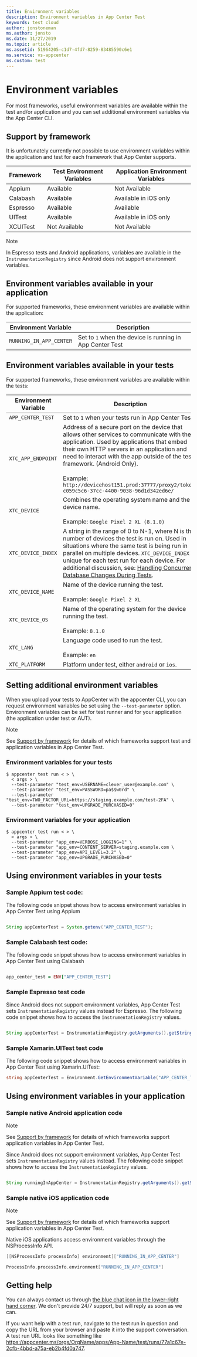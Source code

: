 ```yaml
---
title: Environment variables
description: Environment variables in App Center Test
keywords: test cloud
author: jonstoneman
ms.author: jonsto
ms.date: 11/27/2019
ms.topic: article
ms.assetid: 51964205-c1d7-4fd7-8259-83485590c6e1
ms.service: vs-appcenter
ms.custom: test
---
```


# Environment variables

For most frameworks, useful environment variables are available within the test and/or application and you can set additional environment variables via the App Center CLI.

## Support by framework

It is unfortunately currently not possible to use environment variables within the application and test for each framework that App Center supports.

| Framework | Test Environment Variables | Application Environment Variables |
| --------- | ---------------------------| ----------------------------------|
| Appium | Available | Not Available |
| Calabash | Available | Available in iOS only |
| Espresso | Available | Available |
| UITest | Available | Available in iOS only |
| XCUITest | Not Available | Not Available |

> [!NOTE]
> In Espresso tests and Android applications, variables are available in the `InstrumentationRegistry` since Android does not support environment variables.

## Environment variables available in your application

For supported frameworks, these environment variables are available within the application:

| Environment Variable    | Description |
| ----------------------- | ----------- |
| `RUNNING_IN_APP_CENTER` | Set to `1` when the device is running in App Center Test

## Environment variables available in your tests

For supported frameworks, these environment variables are available within the tests:

| Environment Variable | Description |
| -------------------- | ----------- |
| `APP_CENTER_TEST`    | Set to `1` when your tests run in App Center Test. |
| `XTC_APP_ENDPOINT`   | Address of a secure port on the device that allows other services to communicate with the application. Used by applications that embed their own HTTP servers in an application and need to interact with the app outside of the test framework. (Android Only).<br><br>Example: `http://devicehost151.prod:37777/proxy2/token-c059c5c6-37cc-4400-9038-96d1d342ed6e/` |
| `XTC_DEVICE`         | Combines the operating system name and the device name.<br><br>Example: `Google Pixel 2 XL (8.1.0)` |
| `XTC_DEVICE_INDEX`   | A string in the range of 0 to N-1, where N is the number of devices the test is run on. Used in situations where the same test is being run in parallel on multiple devices. `XTC_DEVICE_INDEX` is unique for each test run for each device. For additional discussion, see:  [Handling Concurrent Database Changes During Tests](https://intercom.help/appcenter/test/handling-concurrent-database-changes-during-tests). |
| `XTC_DEVICE_NAME`    | Name of the device running the test.<br><br>Example: `Google Pixel 2 XL` |
| `XTC_DEVICE_OS`      | Name of the operating system for the device running the test.<br><br>Example: `8.1.0` |
| `XTC_LANG`           | Language code used to run the test.<br><br>Example: `en` |
| `XTC_PLATFORM`       | Platform under test, either `android` or `ios`. |

## Setting additional environment variables

When you upload your tests to AppCenter with the appcenter CLI, you can request environment variables be set using the `--test-parameter` option. Environment variables can be set for test runner and for your application (the application under test or AUT).

> [!NOTE]
> See [Support by framework](#support-by-framework) for details of which frameworks support test and application variables in App Center Test.

### Environment variables for your tests

```shell
$ appcenter test run < > \
  < args > \
  --test-parameter "test_env=USERNAME=clever_user@example.com" \
  --test-parameter "test_env=PASSWORD=pa$$w0rd" \
  --test-parameter "test_env=TWO_FACTOR_URL=https://staging.example.com/test-2FA" \
  --test-parameter "test_env=UPGRADE_PURCHASED=0"
```

### Environment variables for your application

```shell
$ appcenter test run < > \
  < args > \
  --test-parameter "app_env=VERBOSE_LOGGING=1" \
  --test-parameter "app_env=CONTENT_SERVER=staging.example.com \
  --test-parameter "app_env=API_LEVEL=3.2" \
  --test-parameter "app_env=UPGRADE_PURCHASED=0"
```

## Using environment variables in your tests

### Sample Appium test code:

The following code snippet shows how to access environment variables in App Center Test using Appium

```java

String appCenterTest = System.getenv("APP_CENTER_TEST");
```

### Sample Calabash test code:

The following code snippet shows how to access environment variables in App Center Test using Calabash

```ruby

app_center_test = ENV["APP_CENTER_TEST"]

```

### Sample Espresso test code

Since Android does not support environment variables, App Center Test sets `InstrumentationRegistry` values instead for Espresso. The following code snippet shows how to access the `InstrumentationRegistry` values.

```java

String appCenterTest = InstrumentationRegistry.getArguments().getString("APP_CENTER_TEST");

```

### Sample Xamarin.UITest test code

The following code snippet shows how to access environment variables in App Center Test using Xamarin.UITest:

```csharp
string appCenterTest = Environment.GetEnvironmentVariable("APP_CENTER_TEST");
```

## Using environment variables in your application

### Sample native Android application code

> [!NOTE]
> See [Support by framework](#support-by-framework) for details of which frameworks support application variables in App Center Test.

Since Android does not support environment variables, App Center Test sets `InstrumentationRegistry` values instead. The following code snippet shows how to access the `InstrumentationRegistry` values.

```java

String runningInAppCenter = InstrumentationRegistry.getArguments().getString("RUNNING_IN_APP_CENTER");

```

### Sample native iOS application code

> [!NOTE]
> See [Support by framework](#support-by-framework) for details of which frameworks support application variables in App Center Test.

Native iOS applications access environment variables through the NSProcessInfo API.

```Objective-C
[[NSProcessInfo processInfo] environment]["RUNNING_IN_APP_CENTER"]
```

```swift
ProcessInfo.processInfo.environment["RUNNING_IN_APP_CENTER"]
```

## Getting help

You can always contact us through [the blue chat icon in the lower-right hand corner](https://intercom.help/appcenter/getting-started/getting-help-with-app-center). We don't provide 24/7 support, but will reply as soon as we can.

If you want help with a test run, navigate to the test run in question and copy the URL from your browser and paste it into the support conversation. A test run URL looks like something like https://appcenter.ms/orgs/OrgName/apps/App-Name/test/runs/77a1c67e-2cfb-4bbd-a75a-eb2b4fd0a747.
